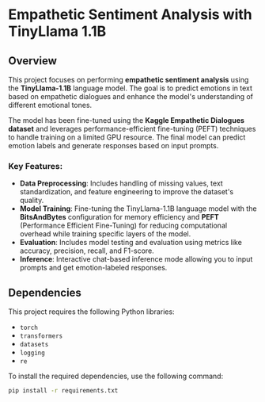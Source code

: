 # Empathetic Sentiment Analysis with TinyLlama 1.1B

## Overview

This project focuses on performing **empathetic sentiment analysis** using the **TinyLlama-1.1B** language model. The goal is to predict emotions in text based on empathetic dialogues and enhance the model's understanding of different emotional tones.

The model has been fine-tuned using the **Kaggle Empathetic Dialogues dataset** and leverages performance-efficient fine-tuning (PEFT) techniques to handle training on a limited GPU resource. The final model can predict emotion labels and generate responses based on input prompts.


### Key Features:
- **Data Preprocessing**: Includes handling of missing values, text standardization, and feature engineering to improve the dataset's quality.
- **Model Training**: Fine-tuning the TinyLlama-1.1B language model with the **BitsAndBytes** configuration for memory efficiency and **PEFT** (Performance Efficient Fine-Tuning) for reducing computational overhead while training specific layers of the model.
- **Evaluation**: Includes model testing and evaluation using metrics like accuracy, precision, recall, and F1-score.
- **Inference**: Interactive chat-based inference mode allowing you to input prompts and get emotion-labeled responses.

## Dependencies

This project requires the following Python libraries:

- `torch`
- `transformers`
- `datasets`
- `logging`
- `re`
  
To install the required dependencies, use the following command:

```bash
pip install -r requirements.txt


